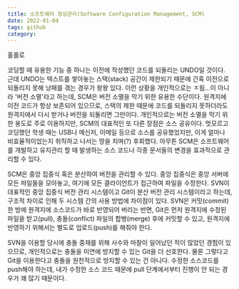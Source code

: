 ```yaml
---
title: 소프트웨어 형상관리(Software Configuration Management, SCM)
date: 2022-01-04
tags: github 
category:
---
```


홀롤로

코딩할 때 유용한 기능 중 하나는 이전에 작성했던 코드를 되돌리는 UNDO일 것이다.
근데 UNDO는 텍스트를 쌓아놓는 스택(stack) 공간이 제한되기 때문에 간혹 이전으로 되돌리지 못해 낭패를 겪는 경우가 왕왕 있다.
이런 상황을 개인적으로는 ㅈ됨...이 아니라 '버전 소멸'라고 하는데, SCM은 버전 소멸을 막기 위한 유용한 수단이다.
원격지에 이전 코드가 항상 보존되어 있으므로, 스택의 제한 때문에 코드를 되돌리지 못하더라도 원격지에서 다시 받거나 버전을 되돌리면 그만이다.
개인적으로는 버전 소멸을 막기 위한 용도로 주로 이용하지만, SCM의 대표적인 또 다른 장점은 소스 공유이다.
멋모르고 코딩했던 학생 때는 USB나 메신저, 이메일 등으로 소스를 공유했었지만, 이게 얼마나 비효율적이었는지 취직하고 나서는 땅을 치며(?) 후회했다.
아무튼 SCM은 소프트웨어를 개발하고 유지관리 할 때 발생하는 소스 코드나 각종 문서들의 변경을 효과적으로 관리할 수 있다.

SCM은 중앙 집중식 혹은 분산하여 버전을 관리할 수 있다. 
중앙 집중식은 중앙 서버에 모든 파일들을 모아놓고, 여기에 모든 클라이언트가 접근하여 파일을 수정한다.
SVN이 대표적인 중앙 집중식 버전 관리 시스템이고 Git이 분산 버전 관리 시스템이라고 하는데,
구조적 차이로 인해 두 시스템 간의 사용 방법에 차이점이 있다.
SVN은 커밋(commit) 한 방에 원격지에 소스코드가 바로 반영되어 버리는 반면,
Git은 먼저 원격지에 수정된 파일을 받고(pull), 충돌(conflict) 파일의 합병(merge) 후에 커밋할 수 있고, 원격지에 반영하기 위해서는 별도로 업로드(push)를 해줘야 한다.

SVN을 이용할 당시에 충돌 중재를 위해 사수와 마찰이 일어났던 적이 많았던 경험이 있으므로, 개인적으로는 충돌을 미연에 방지할 수 있는 Git을 더 선호한다.
물론 그렇다고 Git을 이용한다고 충돌을 원천적으로 방지할 수 있는 건 아니다.
수정한 소스코드를 push해야 하는데, 내가 수정한 소스 코드 때문에 pull 단계에서부터 진행이 안 되는 경우가 꽤 많기 때문이다.

